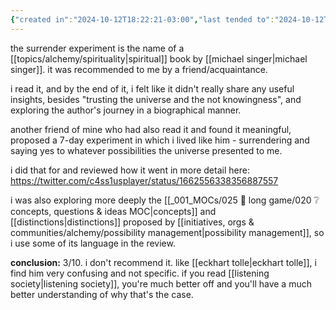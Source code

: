 ```yaml
---
{"created in":"2024-10-12T18:22:21-03:00","last tended to":"2024-10-12T18:30:22-03:00","tags":["alchemy","experiment","review","book","🌲"],"dg-publish":true,"notestage":["🌲"],"permalink":"/experiments/made-by-me/alchemy/the-surrender-experiment/","dgPassFrontmatter":true,"created":"2024-10-12T18:22:21.329-03:00","updated":"2024-10-12T18:38:00.034-03:00"}
---
```


the surrender experiment is the name of a [[topics/alchemy/spirituality\|spiritual]] book by [[michael singer\|michael singer]]. it was recommended to me by a friend/acquaintance.

i read it, and by the end of it, i felt like it didn't really share any useful insights, besides "trusting the universe and the not knowingness", and exploring the author's journey in a biographical manner.

another friend of mine who had also read it and found it meaningful, proposed a 7-day experiment in which i lived like him - surrendering and saying yes to whatever possibilities the universe presented to me.

i did that for and reviewed how it went in more detail here: https://twitter.com/c4ss1usplayer/status/1662556338356887557

i was also exploring more deeply the [[_001_MOCs/025 🔷 long game/020 ❔ concepts, questions & ideas MOC\|concepts]] and [[distinctions\|distinctions]] proposed by [[initiatives, orgs & communities/alchemy/possibility management\|possibility management]], so i use some of its language in the review.

**conclusion:** 3/10. i don't recommend it. like [[eckhart tolle\|eckhart tolle]], i find him very confusing and not specific. if you read [[listening society\|listening society]], you're much better off and you'll have a much better understanding of why that's the case.